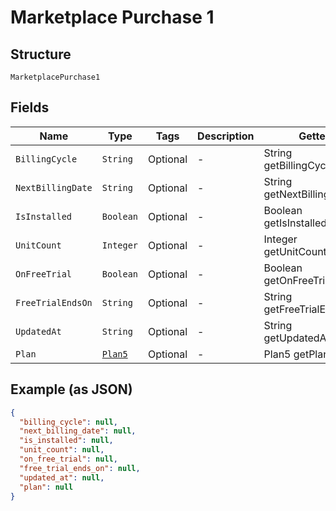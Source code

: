 
# Marketplace Purchase 1

## Structure

`MarketplacePurchase1`

## Fields

| Name | Type | Tags | Description | Getter | Setter |
|  --- | --- | --- | --- | --- | --- |
| `BillingCycle` | `String` | Optional | - | String getBillingCycle() | setBillingCycle(String billingCycle) |
| `NextBillingDate` | `String` | Optional | - | String getNextBillingDate() | setNextBillingDate(String nextBillingDate) |
| `IsInstalled` | `Boolean` | Optional | - | Boolean getIsInstalled() | setIsInstalled(Boolean isInstalled) |
| `UnitCount` | `Integer` | Optional | - | Integer getUnitCount() | setUnitCount(Integer unitCount) |
| `OnFreeTrial` | `Boolean` | Optional | - | Boolean getOnFreeTrial() | setOnFreeTrial(Boolean onFreeTrial) |
| `FreeTrialEndsOn` | `String` | Optional | - | String getFreeTrialEndsOn() | setFreeTrialEndsOn(String freeTrialEndsOn) |
| `UpdatedAt` | `String` | Optional | - | String getUpdatedAt() | setUpdatedAt(String updatedAt) |
| `Plan` | [`Plan5`](../../doc/models/plan-5.md) | Optional | - | Plan5 getPlan() | setPlan(Plan5 plan) |

## Example (as JSON)

```json
{
  "billing_cycle": null,
  "next_billing_date": null,
  "is_installed": null,
  "unit_count": null,
  "on_free_trial": null,
  "free_trial_ends_on": null,
  "updated_at": null,
  "plan": null
}
```

